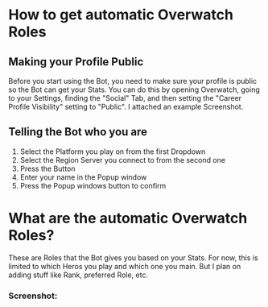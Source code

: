 # How to get automatic Overwatch Roles

## Making your Profile Public

Before you start using the Bot, you need to make sure your profile is public so the Bot can get your Stats.
You can do this by opening Overwatch, going to your Settings, finding the "Social" Tab, and then setting the "Career Profile Visibility" setting to "Public".
I attached an example Screenshot.

## Telling the Bot who you are

1. Select the Platform you play on from the first Dropdown
2. Select the Region Server you connect to from the second one
3. Press the Button
4. Enter your name in the Popup window
5. Press the Popup windows button to confirm

# What are the automatic Overwatch Roles?

These are Roles that the Bot gives you based on your Stats. For now, this is limited to which Heros you play and which one you main.
But I plan on adding stuff like Rank, preferred Role, etc.


### Screenshot: